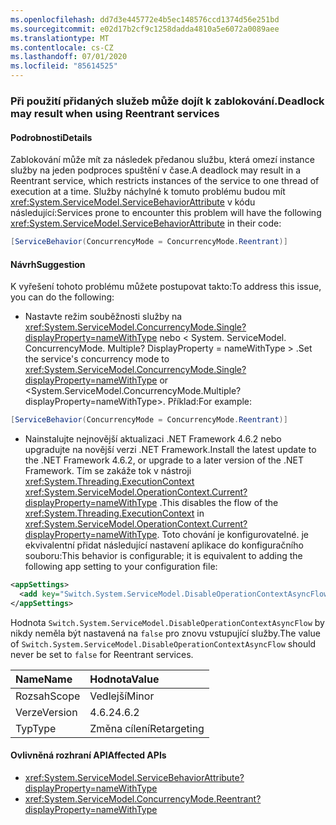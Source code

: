 ```yaml
---
ms.openlocfilehash: dd7d3e445772e4b5ec148576ccd1374d56e251bd
ms.sourcegitcommit: e02d17b2cf9c1258dadda4810a5e6072a0089aee
ms.translationtype: MT
ms.contentlocale: cs-CZ
ms.lasthandoff: 07/01/2020
ms.locfileid: "85614525"
---
```

### <a name="deadlock-may-result-when-using-reentrant-services"></a><span data-ttu-id="99612-101">Při použití přidaných služeb může dojít k zablokování.</span><span class="sxs-lookup"><span data-stu-id="99612-101">Deadlock may result when using Reentrant services</span></span>

#### <a name="details"></a><span data-ttu-id="99612-102">Podrobnosti</span><span class="sxs-lookup"><span data-stu-id="99612-102">Details</span></span>

<span data-ttu-id="99612-103">Zablokování může mít za následek předanou službu, která omezí instance služby na jeden podproces spuštění v čase.</span><span class="sxs-lookup"><span data-stu-id="99612-103">A deadlock may result in a Reentrant service, which restricts instances of the service to one thread of execution at a time.</span></span> <span data-ttu-id="99612-104">Služby náchylné k tomuto problému budou mít <xref:System.ServiceModel.ServiceBehaviorAttribute> v kódu následující:</span><span class="sxs-lookup"><span data-stu-id="99612-104">Services prone to encounter this problem will have the following <xref:System.ServiceModel.ServiceBehaviorAttribute> in their code:</span></span>

```csharp
[ServiceBehavior(ConcurrencyMode = ConcurrencyMode.Reentrant)]
```

#### <a name="suggestion"></a><span data-ttu-id="99612-105">Návrh</span><span class="sxs-lookup"><span data-stu-id="99612-105">Suggestion</span></span>

<span data-ttu-id="99612-106">K vyřešení tohoto problému můžete postupovat takto:</span><span class="sxs-lookup"><span data-stu-id="99612-106">To address this issue, you can do the following:</span></span>

- <span data-ttu-id="99612-107">Nastavte režim souběžnosti služby na <xref:System.ServiceModel.ConcurrencyMode.Single?displayProperty=nameWithType> nebo &lt; System. ServiceModel. ConcurrencyMode. Multiple? DisplayProperty = nameWithType &gt; .</span><span class="sxs-lookup"><span data-stu-id="99612-107">Set the service's concurrency mode to <xref:System.ServiceModel.ConcurrencyMode.Single?displayProperty=nameWithType> or &lt;System.ServiceModel.ConcurrencyMode.Multiple?displayProperty=nameWithType&gt;.</span></span> <span data-ttu-id="99612-108">Příklad:</span><span class="sxs-lookup"><span data-stu-id="99612-108">For example:</span></span>

```csharp
[ServiceBehavior(ConcurrencyMode = ConcurrencyMode.Reentrant)]
```

- <span data-ttu-id="99612-109">Nainstalujte nejnovější aktualizaci .NET Framework 4.6.2 nebo upgradujte na novější verzi .NET Framework.</span><span class="sxs-lookup"><span data-stu-id="99612-109">Install the latest update to the .NET Framework 4.6.2, or upgrade to a later version of the .NET Framework.</span></span> <span data-ttu-id="99612-110">Tím se zakáže tok v nástroji <xref:System.Threading.ExecutionContext> <xref:System.ServiceModel.OperationContext.Current?displayProperty=nameWithType> .</span><span class="sxs-lookup"><span data-stu-id="99612-110">This disables the flow of the <xref:System.Threading.ExecutionContext> in <xref:System.ServiceModel.OperationContext.Current?displayProperty=nameWithType>.</span></span> <span data-ttu-id="99612-111">Toto chování je konfigurovatelné. je ekvivalentní přidat následující nastavení aplikace do konfiguračního souboru:</span><span class="sxs-lookup"><span data-stu-id="99612-111">This behavior is configurable; it is equivalent to adding the following app setting to your configuration file:</span></span>

```xml
<appSettings>
  <add key="Switch.System.ServiceModel.DisableOperationContextAsyncFlow" value="true" />
</appSettings>
```

<span data-ttu-id="99612-112">Hodnota `Switch.System.ServiceModel.DisableOperationContextAsyncFlow` by nikdy neměla být nastavená na `false` pro znovu vstupující služby.</span><span class="sxs-lookup"><span data-stu-id="99612-112">The value of `Switch.System.ServiceModel.DisableOperationContextAsyncFlow` should never be set to `false` for Reentrant services.</span></span>

| <span data-ttu-id="99612-113">Name</span><span class="sxs-lookup"><span data-stu-id="99612-113">Name</span></span>    | <span data-ttu-id="99612-114">Hodnota</span><span class="sxs-lookup"><span data-stu-id="99612-114">Value</span></span>       |
|:--------|:------------|
| <span data-ttu-id="99612-115">Rozsah</span><span class="sxs-lookup"><span data-stu-id="99612-115">Scope</span></span>   | <span data-ttu-id="99612-116">Vedlejší</span><span class="sxs-lookup"><span data-stu-id="99612-116">Minor</span></span>       |
| <span data-ttu-id="99612-117">Verze</span><span class="sxs-lookup"><span data-stu-id="99612-117">Version</span></span> | <span data-ttu-id="99612-118">4.6.2</span><span class="sxs-lookup"><span data-stu-id="99612-118">4.6.2</span></span>       |
| <span data-ttu-id="99612-119">Typ</span><span class="sxs-lookup"><span data-stu-id="99612-119">Type</span></span>    | <span data-ttu-id="99612-120">Změna cílení</span><span class="sxs-lookup"><span data-stu-id="99612-120">Retargeting</span></span> |

#### <a name="affected-apis"></a><span data-ttu-id="99612-121">Ovlivněná rozhraní API</span><span class="sxs-lookup"><span data-stu-id="99612-121">Affected APIs</span></span>

- <xref:System.ServiceModel.ServiceBehaviorAttribute?displayProperty=nameWithType>
- <xref:System.ServiceModel.ConcurrencyMode.Reentrant?displayProperty=nameWithType>

